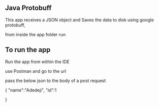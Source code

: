 **Java Protobuff**
--------------
This app receives a JSON object and Saves the data to disk using google protobuff,

from inside the app folder run

To run the app
----------------

Run the app from within the IDE

use Postman and go to the url

pass the below json to the body of a post request

{
	"name":"Adedeji",
	"id":1

}